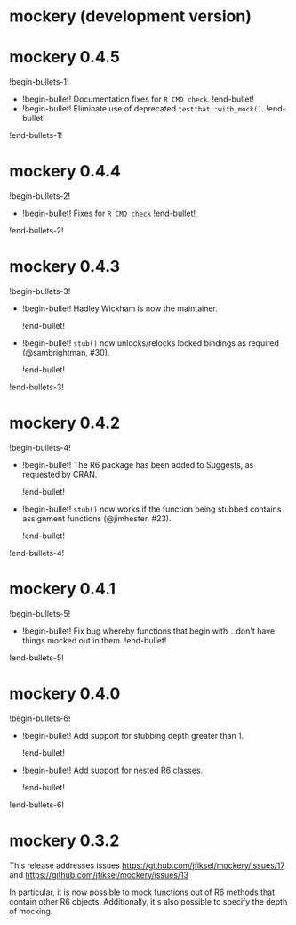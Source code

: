 # mockery (development version)

# mockery 0.4.5

!begin-bullets-1!

-   !begin-bullet!
    Documentation fixes for `R CMD check`.
    !end-bullet!
-   !begin-bullet!
    Eliminate use of deprecated `testthat::with_mock()`.
    !end-bullet!

!end-bullets-1!

# mockery 0.4.4

!begin-bullets-2!

-   !begin-bullet!
    Fixes for `R CMD check`
    !end-bullet!

!end-bullets-2!

# mockery 0.4.3

!begin-bullets-3!

-   !begin-bullet!
    Hadley Wickham is now the maintainer.

    !end-bullet!
-   !begin-bullet!
    `stub()` now unlocks/relocks locked bindings as required
    (@sambrightman, #30).

    !end-bullet!

!end-bullets-3!

# mockery 0.4.2

!begin-bullets-4!

-   !begin-bullet!
    The R6 package has been added to Suggests, as requested by CRAN.

    !end-bullet!
-   !begin-bullet!
    `stub()` now works if the function being stubbed contains assignment
    functions (@jimhester, #23).

    !end-bullet!

!end-bullets-4!

# mockery 0.4.1

!begin-bullets-5!

-   !begin-bullet!
    Fix bug whereby functions that begin with `.` don't have things
    mocked out in them.
    !end-bullet!

!end-bullets-5!

# mockery 0.4.0

!begin-bullets-6!

-   !begin-bullet!
    Add support for stubbing depth greater than 1.

    !end-bullet!
-   !begin-bullet!
    Add support for nested R6 classes.

    !end-bullet!

!end-bullets-6!

# mockery 0.3.2

This release addresses issues
https://github.com/jfiksel/mockery/issues/17 and
https://github.com/jfiksel/mockery/issues/13

In particular, it is now possible to mock functions out of R6 methods
that contain other R6 objects. Additionally, it's also possible to
specify the depth of mocking.
